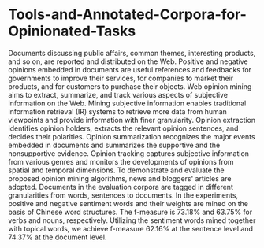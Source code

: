 # Tools-and-Annotated-Corpora-for-Opinionated-Tasks
Documents discussing public affairs, common themes, interesting products, and so on, are reported and distributed on the Web. Positive and negative opinions embedded in documents are useful references and feedbacks for governments to improve their services, for companies to market their products, and for customers to purchase their objects. Web opinion mining aims to extract, summarize, and track various aspects of subjective information on the Web. Mining subjective information enables traditional information retrieval (IR) systems to retrieve more data from human viewpoints and provide information with finer granularity. Opinion extraction identifies opinion holders, extracts the relevant opinion sentences, and decides their polarities. Opinion summarization recognizes the major events embedded in documents and summarizes the supportive and the nonsupportive evidence. Opinion tracking captures subjective information from various genres and monitors the developments of opinions from spatial and temporal dimensions. To demonstrate and evaluate the proposed opinion mining algorithms, news and bloggers' articles are adopted. Documents in the evaluation corpora are tagged in different granularities from words, sentences to documents. In the experiments, positive and negative sentiment words and their weights are mined on the basis of Chinese word structures. The f-measure is 73.18% and 63.75% for verbs and nouns, respectively. Utilizing the sentiment words mined together with topical words, we achieve f-measure 62.16% at the sentence level and 74.37% at the document level.
